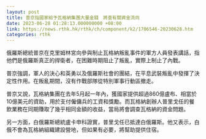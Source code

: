 ```yaml
---
layout: post
title: 普京指國家給予瓦格納集團大量金錢　將查有關資金流向
date: 2023-06-28 01:28:13.000000000 +08:00
link: https://news.rthk.hk/rthk/ch/component/k2/1706546-20230628.htm
categories: rthk
---
```


俄羅斯總統普京在克里姆林宮向參與制止瓦格納叛亂事件的軍方人員發表講話，指他們是俄羅斯真正的捍衛者，在困難時期阻止了叛亂，實際上制止了內戰。

普京強調，軍人的決心和英勇以及俄羅斯社會的團結，在平息武裝叛亂中發揮了決定性作用。在叛亂期間，沒有作戰部隊從特別軍事行動區撤走。

普京又說，瓦格納集團在去年5月起一年內，獲國家提供超過860億盧布、相當於10億美元的資助，用於支付僱傭兵的工資和獎勵。而瓦格納創辦人普里戈任的餐飲業務在同期賺取了幾乎相同金額的收益，當局將會調查瓦格納的資金問題。

另一方面，白俄羅斯總統盧卡申科證實，普里戈任已抵達白俄羅斯。他又表示，白俄不會為瓦格納組織建設營地，但如果有必要，將幫助提供住宿。
